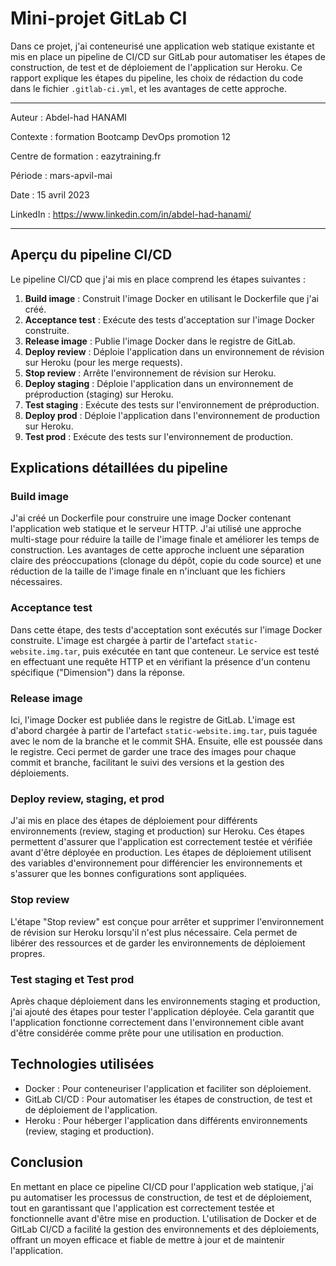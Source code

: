 # Mini-projet GitLab CI

Dans ce projet, j'ai conteneurisé une application web statique existante et mis en place un pipeline de CI/CD sur GitLab pour automatiser les étapes de construction, de test et de déploiement de l'application sur Heroku. Ce rapport explique les étapes du pipeline, les choix de rédaction du code dans le fichier `.gitlab-ci.yml`, et les avantages de cette approche.

---

Auteur : Abdel-had HANAMI

Contexte : formation Bootcamp DevOps promotion 12

Centre de formation : eazytraining.fr

Période : mars-apvil-mai

Date : 15 avril 2023

LinkedIn : https://www.linkedin.com/in/abdel-had-hanami/

---

## Aperçu du pipeline CI/CD

Le pipeline CI/CD que j'ai mis en place comprend les étapes suivantes :

1. **Build image** : Construit l'image Docker en utilisant le Dockerfile que j'ai créé.
2. **Acceptance test** : Exécute des tests d'acceptation sur l'image Docker construite.
3. **Release image** : Publie l'image Docker dans le registre de GitLab.
4. **Deploy review** : Déploie l'application dans un environnement de révision sur Heroku (pour les merge requests).
5. **Stop review** : Arrête l'environnement de révision sur Heroku.
6. **Deploy staging** : Déploie l'application dans un environnement de préproduction (staging) sur Heroku.
7. **Test staging** : Exécute des tests sur l'environnement de préproduction.
8. **Deploy prod** : Déploie l'application dans l'environnement de production sur Heroku.
9. **Test prod** : Exécute des tests sur l'environnement de production.

## Explications détaillées du pipeline

### Build image

J'ai créé un Dockerfile pour construire une image Docker contenant l'application web statique et le serveur HTTP. J'ai utilisé une approche multi-stage pour réduire la taille de l'image finale et améliorer les temps de construction. Les avantages de cette approche incluent une séparation claire des préoccupations (clonage du dépôt, copie du code source) et une réduction de la taille de l'image finale en n'incluant que les fichiers nécessaires.

### Acceptance test

Dans cette étape, des tests d'acceptation sont exécutés sur l'image Docker construite. L'image est chargée à partir de l'artefact `static-website.img.tar`, puis exécutée en tant que conteneur. Le service est testé en effectuant une requête HTTP et en vérifiant la présence d'un contenu spécifique ("Dimension") dans la réponse.

### Release image

Ici, l'image Docker est publiée dans le registre de GitLab. L'image est d'abord chargée à partir de l'artefact `static-website.img.tar`, puis taguée avec le nom de la branche et le commit SHA. Ensuite, elle est poussée dans le registre. Ceci permet de garder une trace des images pour chaque commit et branche, facilitant le suivi des versions et la gestion des déploiements.

### Deploy review, staging, et prod

J'ai mis en place des étapes de déploiement pour différents environnements (review, staging et production) sur Heroku. Ces étapes permettent d'assurer que l'application est correctement testée et vérifiée avant d'être déployée en production. Les étapes de déploiement utilisent des variables d'environnement pour différencier les environnements et s'assurer que les bonnes configurations sont appliquées.

### Stop review

L'étape "Stop review" est conçue pour arrêter et supprimer l'environnement de révision sur Heroku lorsqu'il n'est plus nécessaire. Cela permet de libérer des ressources et de garder les environnements de déploiement propres.

### Test staging et Test prod

Après chaque déploiement dans les environnements staging et production, j'ai ajouté des étapes pour tester l'application déployée. Cela garantit que l'application fonctionne correctement dans l'environnement cible avant d'être considérée comme prête pour une utilisation en production.

## Technologies utilisées

- Docker : Pour conteneuriser l'application et faciliter son déploiement.
- GitLab CI/CD : Pour automatiser les étapes de construction, de test et de déploiement de l'application.
- Heroku : Pour héberger l'application dans différents environnements (review, staging et production).

## Conclusion

En mettant en place ce pipeline CI/CD pour l'application web statique, j'ai pu automatiser les processus de construction, de test et de déploiement, tout en garantissant que l'application est correctement testée et fonctionnelle avant d'être mise en production. L'utilisation de Docker et de GitLab CI/CD a facilité la gestion des environnements et des déploiements, offrant un moyen efficace et fiable de mettre à jour et de maintenir l'application.
